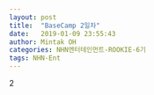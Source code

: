 ```yaml
---
layout: post
title:  "BaseCamp 2일차"
date:   2019-01-09 23:55:43
author: Mintak OH
categories: NHN엔터테인먼트-ROOKIE-6기
tags: NHN-Ent
---
```


2
